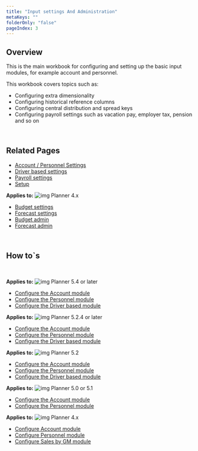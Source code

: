 ```yaml
---
title: "Input settings And Administration"
metaKeys: ""
folderOnly: "false"
pageIndex: 3
---
```

## Overview
This is the main workbook for configuring and setting up  the basic input modules, for example account and personnel.<br/>

This workbook covers topics such as:<br/>
- Configuring extra dimensionality
- Configuring historical reference columns
- Configuring central distribution and spread keys
- Configuring payroll settings such as vacation pay, employer tax, pension and so on
<br/>

## Related Pages

-  [Account / Personnel Settings](/planner/workbooks/administration/input-settings-and-administration/settings)<br/>
-  [Driver based settings](/planner/workbooks/administration/input-settings-and-administration/driver-based-settings)<br/>
-  [Payroll settings](/planner/workbooks/administration/input-settings-and-administration/payroll-settings)<br/>
-  [Setup](/planner/workbooks/administration/input-settings-and-administration/setup)<br/>

**Applies to:** ![img](https://profitbasedocs.blob.core.windows.net/icons/yes-icon.png) Planner 4.x

-  [Budget settings](/planner/workbooks/administration/input-settings-and-administration/budget-settings)<br/>
-  [Forecast settings](/planner/workbooks/administration/input-settings-and-administration/forecast-settings)<br/>
-  [Budget admin](/planner/workbooks/administration/input-settings-and-administration/budget-admin)<br/>
-  [Forecast admin](/planner/workbooks/administration/input-settings-and-administration/forecast-admin)<br/>

<br/>

## How to`s

<br/>

**Applies to:** ![img](https://profitbasedocs.blob.core.windows.net/icons/yes-icon.png) Planner 5.4 or later

-  [Configure the Account module](https://profitbasedocs.blob.core.windows.net/enduserhelp/files/V5.4/Planner%20Account%20module.pdf)<br/>
-  [Configure the Personnel module](https://profitbasedocs.blob.core.windows.net/enduserhelp/files/V5.4/Planner%20Personnel%20module.pdf)<br/>
-  [Configure the Driver based module](https://profitbasedocs.blob.core.windows.net/enduserhelp/files/V5.4/Planner%20Driver%20based%20module.pdf)<br/>

**Applies to:** ![img](https://profitbasedocs.blob.core.windows.net/icons/yes-icon.png) Planner 5.2.4 or later

-  [Configure the Account module](https://profitbasedocs.blob.core.windows.net/enduserhelp/files/V5.2.4/Planner%20Account%20module.pdf)<br/>
-  [Configure the Personnel module](https://profitbasedocs.blob.core.windows.net/enduserhelp/files/V5.2.4/Planner%20Personnel%20module.pdf)<br/>
-  [Configure the Driver based module](https://profitbasedocs.blob.core.windows.net/enduserhelp/files/V5.2.4/Planner%20Driver%20based%20module.pdf)<br/>

**Applies to:** ![img](https://profitbasedocs.blob.core.windows.net/icons/yes-icon.png) Planner 5.2 

-  [Configure the Account module](https://profitbasedocs.blob.core.windows.net/enduserhelp/files/V5.2/Planner%20Account%20module.pdf)<br/>
-  [Configure the Personnel module](https://profitbasedocs.blob.core.windows.net/enduserhelp/files/V5.2/Planner%20Personnel%20module.pdf)<br/>
-  [Configure the Driver based module](https://profitbasedocs.blob.core.windows.net/enduserhelp/files/V5.2/Planner%20Driver%20based%20module.pdf)<br/>

**Applies to:** ![img](https://profitbasedocs.blob.core.windows.net/icons/yes-icon.png) Planner 5.0 or 5.1

-  [Configure the Account module](https://profitbasedocs.blob.core.windows.net/enduserhelp/files/v5/Planner%20Account%20module.pdf)<br/>
-  [Configure the Personnel module](https://profitbasedocs.blob.core.windows.net/enduserhelp/files/v5/Planner%20Personnel%20module.pdf)<br/>

**Applies to:** ![img](https://profitbasedocs.blob.core.windows.net/icons/yes-icon.png) Planner 4.x

-  [Configure Account module](https://profitbasedocs.blob.core.windows.net/enduserhelp/files/Planner%20Account%20module.pdf)<br/>
-  [Configure Personnel module](https://profitbasedocs.blob.core.windows.net/enduserhelp/files/Planner%20Personnel%20module.pdf)<br/>
-  [Configure Sales by GM module](https://profitbasedocs.blob.core.windows.net/enduserhelp/files/Planner%20Sales%20By%20GM%20module.pdf)<br/>
